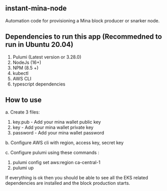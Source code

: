 ## instant-mina-node

Automation code for provisioning a Mina block producer or snarker node.

## Dependencies to run this app (Recommedned to run in Ubuntu 20.04)
1. Pulumi (Latest version or 3.28.0)
2. NodeJs (16+)
3. NPM (8.5 +)
4. kubectl
5. AWS CLI
6. typescript dependencies

## How to use

a. Create 3 files:

1. key.pub - Add your mina wallet public key
2. key - Add your mina wallet private key
3. password - Add your mina wallet password

b. Configure AWS cli with region, access key, secret key

c. Configure pulumi using these commands :
   
   1. pulumi config set aws:region ca-central-1
   2. pulumi up

If everything is ok then you should be able to see all the EKS related dependencies are installed and the block production starts.

